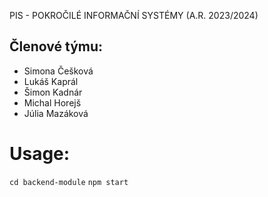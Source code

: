 PIS - POKROČILÉ INFORMAČNÍ SYSTÉMY (A.R. 2023/2024)
## Členové týmu:
* Simona Češková
* Lukáš Kaprál
* Šimon Kadnár
* Michal Horejš
* Júlia Mazáková

# Usage:
`cd backend-module`
`npm start`